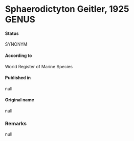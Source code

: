 # Sphaerodictyton Geitler, 1925 GENUS

#### Status
SYNONYM

#### According to
World Register of Marine Species

#### Published in
null

#### Original name
null

### Remarks
null